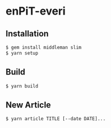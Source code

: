 # enPiT-everi

## Installation

```bash
$ gem install middleman slim
$ yarn setup
```

## Build

```bash
$ yarn build
```

## New Article

```bash
$ yarn article TITLE [--date DATE]...
```
